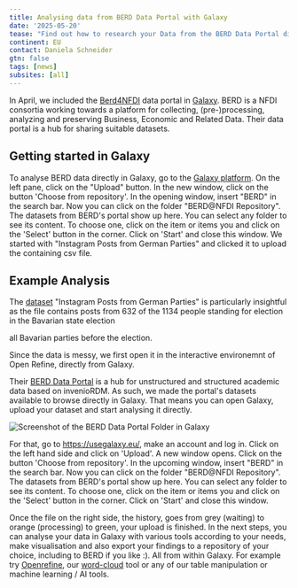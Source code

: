 ```yaml
---
title: Analysing data from BERD Data Portal with Galaxy
date: '2025-05-20'
tease: "Find out how to research your Data from the BERD Data Portal directly in Galaxy"
continent: EU
contact: Daniela Schneider
gtn: false
tags: [news]
subsites: [all]
---
```

In April, we included the [Berd4NFDI](https://www.berd-nfdi.de/about/) data portal in [Galaxy](https://galaxyproject.org/news/2025-04-09-berd-integration/). 
BERD is a NFDI consortia working towards a platform for collecting, (pre-)processing, analyzing and preserving Business, Economic and Related Data. 
Their data portal is a hub for sharing suitable datasets.

## Getting started in Galaxy

To analyse BERD data directly in Galaxy, go to the [Galaxy platform](https://usegalaxy.eu/). 
On the left pane, click on the "Upload" button. In the new window, click on the button 'Choose from repository'. 
In the opening window, insert "BERD" in the search bar. Now you can click on the folder "BERD@NFDI Repository". 
The datasets from BERD's portal show up here. You can select any folder to see its content. 
To choose one, click on the item or items you and click on the 'Select' button in the corner. Click on 'Start' and close this window.
We started with "Instagram Posts from German Parties" and clicked it to upload the containing csv file.

## Example Analysis

The [dataset](https://berd-platform.de/records/nghbn-9gx74) "Instagram Posts from German Parties" is particularly insightful as the file contains posts from 632 of the 1134 people standing for election in the Bavarian state election  

all Bavarian parties before the election.

Since the data is messy, we first open it in the interactive environemnt of Open Refine, directly from Galaxy. 



Their [BERD Data Portal](https://www.berd-nfdi.de/data-portal/) is a hub for unstructured and structured academic data based on invenioRDM.
As such, we made the portal's datasets available to browse directly in Galaxy. 
That means you can open Galaxy, upload your dataset and start analysing it directly.

![Screenshot of the BERD Data Portal Folder in Galaxy](BERD_Galaxy.png "Browse the BERD Data Portal within Galaxy")


For that, go to https://usegalaxy.eu/, make an account and log in. Click on the left hand side and click on 'Upload'.
A new window opens. Click on the button 'Choose from repository'. In the upcoming window, insert "BERD" in the search bar.
Now you can click on the folder "BERD@NFDI Repository". The datasets from BERD's portal show up here. You can select any folder to see its content. To choose one, click on the item or items you and click on the 'Select' button in the corner. 
Click on 'Start' and close this window.

Once the file on the right side, the history, goes from grey (waiting) to orange (processing) to green, your upload is finished.
In the next steps, you can analyse your data in Galaxy with various tools according to your needs, make visualisation and also export your findings to a repository of your choice, including to BERD if you like :). All from within Galaxy.
For example try [Openrefine](https://usegalaxy.eu/root?tool_id=interactive_tool_openrefine), our [word-cloud](https://usegalaxy.eu/root?tool_id=toolshed.g2.bx.psu.edu/repos/bgruening/wordcloud/wordcloud/1.9.4+galaxy1) tool or any of
our table manipulation or machine learning / AI tools.
